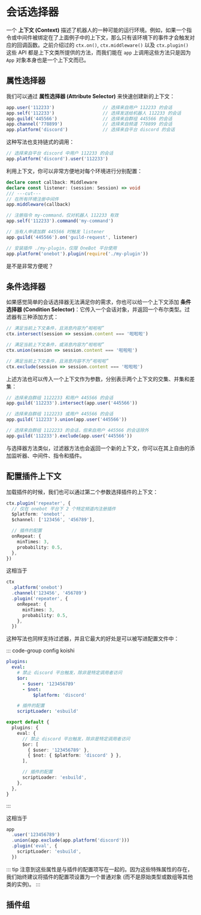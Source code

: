 # 会话选择器

一个 **上下文 (Context)** 描述了机器人的一种可能的运行环境。例如，如果一个指令或中间件被绑定在了上面例子中的上下文，那么只有该环境下的事件才会触发对应的回调函数。之前介绍过的 `ctx.on()`, `ctx.middleware()` 以及 `ctx.plugin()` 这些 API 都是上下文类所提供的方法，而我们能在 `app` 上调用这些方法只是因为 `App` 对象本身也是一个上下文而已。

## 属性选择器

我们可以通过 **属性选择器 (Attribute Selector)** 来快速创建新的上下文：

```ts
app.user('112233')                  // 选择来自用户 112233 的会话
app.self('112233')                  // 选择发送给机器人 112233 的会话
app.guild('445566')                 // 选择来自群组 445566 的会话
app.channel('778899')               // 选择来自频道 778899 的会话
app.platform('discord')             // 选择来自平台 discord 的会话
```

这种写法也支持链式的调用：

```ts
// 选择来自平台 discord 中用户 112233 的会话
app.platform('discord').user('112233')
```

利用上下文，你可以非常方便地对每个环境进行分别配置：

```ts
declare const callback: Middleware
declare const listener: (session: Session) => void
/// ---cut---
// 在所有环境注册中间件
app.middleware(callback)

// 注册指令 my-command，仅对机器人 112233 有效
app.self('112233').command('my-command')

// 当有人申请加群 445566 时触发 listener
app.guild('445566').on('guild-request', listener)

// 安装插件 ./my-plugin，仅限 OneBot 平台使用
app.platform('onebot').plugin(require('./my-plugin'))
```

是不是非常方便呢？

## 条件选择器

如果感觉简单的会话选择器无法满足你的需求，你也可以给一个上下文添加 **条件选择器 (Condition Selector)**：它传入一个会话对象，并返回一个布尔类型。过滤器有三种添加方式：

```ts
// 满足当前上下文条件，且消息内容为“啦啦啦”
ctx.intersect(session => session.content === '啦啦啦')

// 满足当前上下文条件，或消息内容为“啦啦啦”
ctx.union(session => session.content === '啦啦啦')

// 满足当前上下文条件，且消息内容不为“啦啦啦”
ctx.exclude(session => session.content === '啦啦啦')
```

上述方法也可以传入一个上下文作为参数，分别表示两个上下文的交集、并集和差集：

```ts
// 选择来自群组 1122233 和用户 445566 的会话
app.guild('112233').intersect(app.user('445566'))

// 选择来自群组 1122233 或用户 445566 的会话
app.guild('112233').union(app.user('445566'))

// 选择来自群组 1122233 的会话，但来自用户 445566 的会话除外
app.guild('112233').exclude(app.user('445566'))
```

与选择器方法类似，过滤器方法也会返回一个新的上下文，你可以在其上自由的添加监听器、中间件、指令和插件。

## 配置插件上下文

加载插件的时候，我们也可以通过第二个参数选择插件的上下文：

```ts
ctx.plugin('repeater', {
  // 仅在 onebot 平台下 2 个特定频道内注册插件
  $platform: 'onebot',
  $channel: ['123456', '456789'],

  // 插件的配置
  onRepeat: {
    minTimes: 3,
    probability: 0.5,
  },
})
```

这相当于

```ts
ctx
  .platform('onebot')
  .channel('123456', '456789')
  .plugin('repeater', {
    onRepeat: {
      minTimes: 3,
      probability: 0.5,
    },
  })
```

这种写法也同样支持过滤器，并且它最大的好处是可以被写进配置文件中：

::: code-group config koishi
```yaml
plugins:
  eval:
    # 禁止 discord 平台触发，除非是特定调用者访问
    $or:
      - $user: '123456789'
      - $not:
          $platform: 'discord'

    # 插件的配置
    scriptLoader: 'esbuild'
```
```ts
export default {
  plugins: {
    eval: {
      // 禁止 discord 平台触发，除非是特定调用者访问
      $or: [
        { $user: '123456789' },
        { $not: { $platform: 'discord' } },
      ],

      // 插件的配置
      scriptLoader: 'esbuild',
    },
  },
}
```
:::

这相当于

```ts
app
  .user('123456789')
  .union(app.exclude(app.platform('discord')))
  .plugin('eval', {
    scriptLoader: 'esbuild',
  })
```

::: tip
注意到这些属性是与插件的配置项写在一起的。因为这些特殊属性的存在，我们始终建议将插件的配置项设置为一个普通对象 (而不是原始类型或数组等其他类的实例)。
:::

## 插件组 <Badge text="CLI"/>
